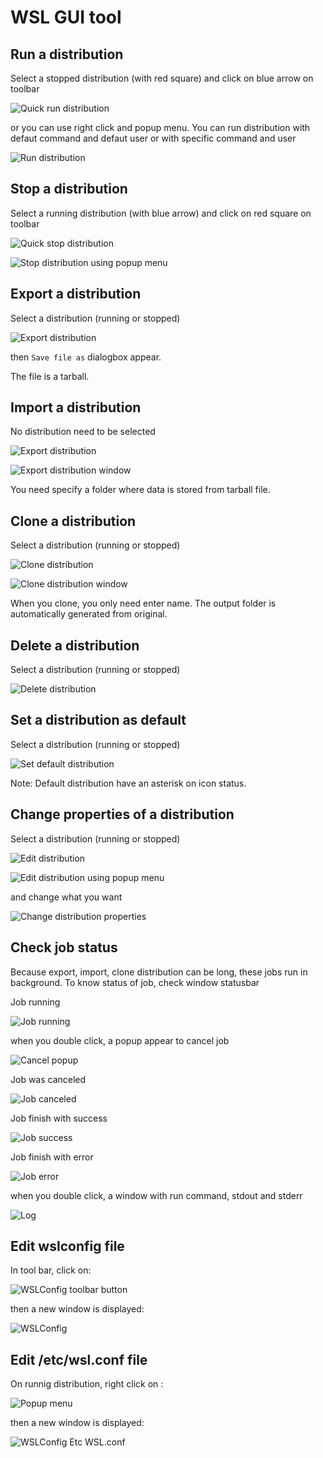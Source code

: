 # WSL GUI tool

## Run a distribution

Select a stopped distribution (with red square) and click on blue arrow on toolbar

![Quick run distribution](images/screenshot/run-a-distribution.jpg)

or you can use right click and popup menu. You can run distribution with defaut command and defaut user or with specific command and user

![Run distribution](images/screenshot/run-a-distribution-with-popup-menu.jpg)

## Stop a distribution

Select a running distribution (with blue arrow) and click on red square on toolbar

![Quick stop distribution](images/screenshot/stop-a-distribution.jpg)

![Stop distribution using popup menu](images/screenshot/stop-a-distribution-with-popup-menu.jpg)

## Export a distribution

Select a distribution (running or stopped)

![Export distribution](images/screenshot/export-distribution.jpg)

then `Save file as` dialogbox appear.

The file is a tarball.

## Import a distribution

No distribution need to be selected

![Export distribution](images/screenshot/import-distribution1.jpg)

![Export distribution window](images/screenshot/import-distribution2.jpg)

You need specify a folder where data is stored from tarball file.

## Clone a distribution

Select a distribution (running or stopped)

![Clone distribution](images/screenshot/clone-distribution1.jpg)

![Clone distribution window](images/screenshot/clone-distribution2.jpg)

When you clone, you only need enter name. The output folder is automatically generated from original.

## Delete a distribution

Select a distribution (running or stopped)

![Delete distribution](images/screenshot/delete-distribution.jpg)

## Set a distribution as default

Select a distribution (running or stopped)

![Set default distribution](images/screenshot/set-default-distribution1.jpg)

Note: Default distribution have an asterisk on icon status.

## Change properties of a distribution

Select a distribution (running or stopped)

![Edit distribution](images/screenshot/edit-distribution1.jpg)

![Edit distribution using popup menu](images/screenshot/edit-distribution2.jpg)

and change what you want

![Change distribution properties](images/screenshot/edit-distribution3.jpg)

## Check job status

Because export, import, clone distribution can be long, these jobs run in background. To know status of job, check window statusbar

Job running

![Job running](images/screenshot/status-job-distribution1.jpg)

when you double click, a popup appear to cancel job

![Cancel popup](images/screenshot/status-job-distribution6.jpg)

Job was canceled

![Job canceled](images/screenshot/status-job-distribution3.jpg)

Job finish with success

![Job success](images/screenshot/status-job-distribution2.jpg)

Job finish with error

![Job error](images/screenshot/status-job-distribution4.jpg)

when you double click, a window with run command, stdout and stderr

![Log](images/screenshot/status-job-distribution5.jpg)

## Edit wslconfig file

In tool bar, click on:

![WSLConfig toolbar button](images/screenshot/edit-wslconfig-file-toolbar.jpg)

then a new window is displayed:

![WSLConfig](images/screenshot/edit-wslconfig-file.jpg)

## Edit /etc/wsl.conf file

On runnig distribution, right click on :

![Popup menu](images/screenshot/edit-etc-wsl-conf-popup-menu.jpg)

then a new window is displayed:

![WSLConfig Etc WSL.conf](images/screenshot/edit-etc-wsl-conf.jpg)
